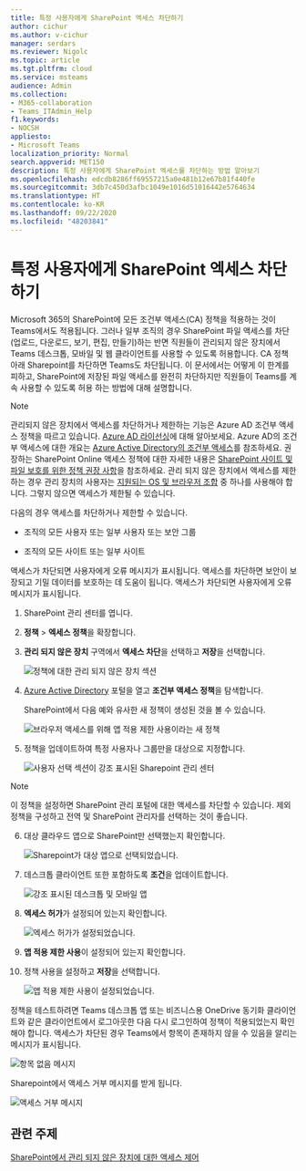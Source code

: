 ```yaml
---
title: 특정 사용자에게 SharePoint 엑세스 차단하기
author: cichur
ms.author: v-cichur
manager: serdars
ms.reviewer: Nigolc
ms.topic: article
ms.tgt.pltfrm: cloud
ms.service: msteams
audience: Admin
ms.collection:
- M365-collaboration
- Teams_ITAdmin_Help
f1.keywords:
- NOCSH
appliesto:
- Microsoft Teams
localization_priority: Normal
search.appverid: MET150
description: 특정 사용자에게 SharePoint 엑세스를 차단하는 방법 알아보기
ms.openlocfilehash: edcdb8286ff69557215a0e481b12e67b81f440fe
ms.sourcegitcommit: 3db7c450d3afbc1049e1016d51016442e5764634
ms.translationtype: HT
ms.contentlocale: ko-KR
ms.lasthandoff: 09/22/2020
ms.locfileid: "48203841"
---
```

# <a name="block-access-to-sharepoint-for-specific-users"></a>특정 사용자에게 SharePoint 엑세스 차단하기

Microsoft 365의 SharePoint에 모든 조건부 액세스(CA) 정책을 적용하는 것이 Teams에서도 적용됩니다. 그러나 일부 조직의 경우 SharePoint 파일 액세스를 차단(업로드, 다운로드, 보기, 편집, 만들기)하는 반면 직원들이 관리되지 않은 장치에서 Teams 데스크톱, 모바일 및 웹 클라이언트를 사용할 수 있도록 허용합니다. CA 정책 아래 Sharepoint를 차단하면 Teams도 차단됩니다. 이 문서에서는 어떻게 이 한계를 피하고, SharePoint에 저장된 파일 액세스를 완전히 차단하지만 직원들이 Teams를 계속 사용할 수 있도록 허용 하는 방법에 대해 설명합니다.

> [!Note]
> 관리되지 않은 장치에서 액세스를 차단하거나 제한하는 기능은 Azure AD 조건부 액세스 정책을 따르고 있습니다. [Azure AD 라이선싱](https://azure.microsoft.com/pricing/details/active-directory/)에 대해 알아보세요. Azure AD의 조건부 액세스에 대한 개요는 [Azure Active Directory의 조건부 액세스](https://docs.microsoft.com/azure/active-directory/conditional-access/overview)를 참조하세요. 권장하는 SharePoint Online 액세스 정책에 대한 자세한 내용은 [SharePoint 사이트 및 파일 보호를 위한 정책 권장 사항](https://docs.microsoft.com/microsoft-365/enterprise/sharepoint-file-access-policies)을 참조하세요. 관리 되지 않은 장치에서 액세스를 제한하는 경우 관리 장치의 사용자는 [지원되는 OS 및 브라우저 조합](https://docs.microsoft.com/azure/active-directory/conditional-access/technical-reference#client-apps-condition) 중 하나를 사용해야 합니다. 그렇지 않으면 액세스가 제한될 수 있습니다.

다음의 경우 액세스를 차단하거나 제한할 수 있습니다.

- 조직의 모든 사용자 또는 일부 사용자 또는 보안 그룹

- 조직의 모든 사이트 또는 일부 사이트

액세스가 차단되면 사용자에게 오류 메시지가 표시됩니다. 액세스를 차단하면 보안이 보장되고 기밀 데이터를 보호하는 데 도움이 됩니다. 액세스가 차단되면 사용자에게 오류 메시지가 표시됩니다.

1. SharePoint 관리 센터를 엽니다.

2. **정책** > **엑세스 정책**을 확장합니다.

3. **관리 되지 않은 장치** 구역에서 **엑세스 차단**을 선택하고 **저장**을 선택합니다.

   ![정책에 대한 관리 되지 않은 장치 섹션](media/no-sharepoint-access1.png)

4. [Azure Active Directory](https://portal.azure.com/#blade/Microsoft_AAD_IAM/ConditionalAccessBlade/Policies) 포털을 열고 **조건부 액세스 정책**을 탐색합니다.

    SharePoint에서 다음 예와 유사한 새 정책이 생성된 것을 볼 수 있습니다.

    ![브라우저 액세스를 위해 앱 적용 제한 사용이라는 새 정책](media/no-sharepoint-access2.png)

5. 정책을 업데이트하여 특정 사용자나 그룹만을 대상으로 지정합니다.

    ![사용자 선택 섹션이 강조 표시된 Sharepoint 관리 센터](media/no-sharepoint-access2b.png)

  > [!Note]
> 이 정책을 설정하면 SharePoint 관리 포털에 대한 액세스를 차단할 수 있습니다. 제외 정책을 구성하고 전역 및 SharePoint 관리자를 선택하는 것이 좋습니다.

6. 대상 클라우드 앱으로 SharePoint만 선택했는지 확인합니다.

    ![Sharepoint가 대상 앱으로 선택되었습니다.](media/no-sharepoint-access3.png)

7. 데스크톱 클라이언트 또한 포함하도록 **조건**을 업데이트합니다.

    ![강조 표시된 데스크톱 및 모바일 앱](media/no-sharepoint-access4.png)

8. **엑세스 허가**가 설정되어 있는지 확인합니다.

    ![엑세스 허가가 설정되었습니다.](media/no-sharepoint-access5.png)

9. **앱 적용 제한 사용**이 설정되어 있는지 확인합니다.

10. 정책 사용을 설정하고 **저장**을 선택합니다.

    ![앱 적용 제한 사용이 설정되었습니다.](media/no-sharepoint-access6.png)

정책을 테스트하려면 Teams 데스크톱 앱 또는 비즈니스용 OneDrive 동기화 클라이언트와 같은 클라이언트에서 로그아웃한 다음 다시 로그인하여 정책이 적용되었는지 확인해야 합니다. 액세스가 차단된 경우 Teams에서 항목이 존재하지 않을 수 있음을 알리는 메시지가 표시됩니다.

 ![항목 없음 메시지](media/access-denied-sharepoint.png)

Sharepoint에서 액세스 거부 메시지를 받게 됩니다.

![액세스 거부 메시지](media/blocked-access-warning.png)

## <a name="related-topics"></a>관련 주제

[SharePoint에서 관리 되지 않은 장치에 대한 액세스 제어](https://docs.microsoft.com/sharepoint/control-access-from-unmanaged-devices)
